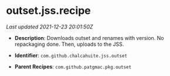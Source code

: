 # outset.jss.recipe

_Last updated 2021-12-23 20:01:50Z_

- **Description**: Downloads outset and renames with version. No repackaging done. Then, uploads to the JSS.

- **Identifier**: `com.github.chalcahuite.jss.outset`

- **Parent Recipes**: `com.github.patgmac.pkg.outset`
